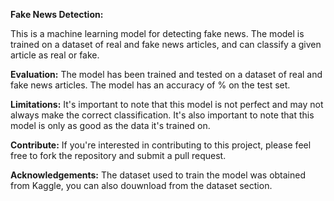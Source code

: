 **Fake News Detection:**

This is a machine learning model for detecting fake news. The model is trained on a dataset of real and fake news articles, and can classify a given article as real or fake.



**Evaluation:**
The model has been trained and tested on a dataset of real and fake news articles. The model has an accuracy of % on the test set.

**Limitations:**
It's important to note that this model is not perfect and may not always make the correct classification. It's also important to note that this model is only as good as the data it's trained on.

**Contribute:**
If you're interested in contributing to this project, please feel free to fork the repository and submit a pull request.

**Acknowledgements:**
The dataset used to train the model was obtained from Kaggle, you can also douwnload from the dataset section.
